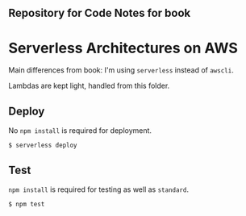 ## Repository for Code Notes for book
# Serverless Architectures on AWS

Main differences from book: I'm using `serverless` instead of `awscli`.

Lambdas are kept light, handled from this folder.

## Deploy 

No `npm install` is required for deployment.

```
$ serverless deploy
```

## Test

`npm install` is required for testing as well as `standard`. 

```
$ npm test
```

